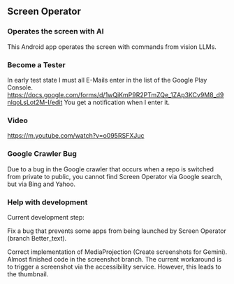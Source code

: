 ## Screen Operator
### Operates the screen with AI
This Android app operates the screen with commands from vision LLMs.

### Become a Tester
In early test state I must all E-Mails enter in the list of the Google Play Console. https://docs.google.com/forms/d/1wQiKmP9R2PTmZQe_1ZAp3KCv9M8_d9nlqoLsLot2M-I/edit You get a notification when I enter it.

### Video

https://m.youtube.com/watch?v=o095RSFXJuc

### Google Crawler Bug

Due to a bug in the Google crawler that occurs when a repo is switched from private to public, you cannot find Screen Operator via Google search, but via Bing and Yahoo.

### Help with development

Current development step:

Fix a bug that prevents some apps from being launched by Screen Operator (branch Better_text).

Correct implementation of MediaProjection (Create screenshots for Gemini). Almost finished code in the screenshot branch. The current workaround is to trigger a screenshot via the accessibility service. However, this leads to the thumbnail.
